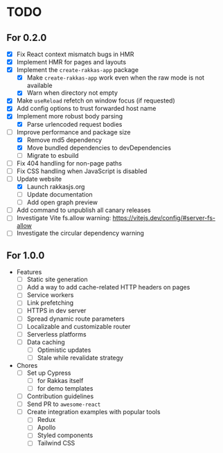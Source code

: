 # TODO

## For 0.2.0
- [x] Fix React context mismatch bugs in HMR
- [x] Implement HMR for pages and layouts
- [x] Implement the `create-rakkas-app` package
	- [x] Make `create-rakkas-app` work even when the raw mode is not available
	- [x] Warn when directory not empty
- [x] Make `useReload` refetch on window focus (if requested)
- [x] Add config options to trust forwarded host name
- [x] Implement more robust body parsing
  - [x] Parse urlencoded request bodies
- [ ] Improve performance and package size
  - [x] Remove md5 dependency
  - [x] Move bundled dependencies to devDependencies
  - [ ] Migrate to esbuild
- [ ] Fix 404 handling for non-page paths
- [ ] Fix CSS handling when JavaScript is disabled
- [ ] Update website
  - [x] Launch rakkasjs.org
  - [ ] Update documentation
  - [ ] Add open graph preview
- [ ] Add command to unpublish all canary releases
- [ ] Investigate Vite fs.allow warning: https://vitejs.dev/config/#server-fs-allow
- [ ] Investigate the circular dependency warning

## For 1.0.0
- Features
  - [ ] Static site generation
  - [ ] Add a way to add cache-related HTTP headers on pages
  - [ ] Service workers
  - [ ] Link prefetching
  - [ ] HTTPS in dev server
  - [ ] Spread dynamic route parameters
  - [ ] Localizable and customizable router
  - [ ] Serverless platforms
  - [ ] Data caching
  	- [ ] Optimistic updates
  	- [ ] Stale while revalidate strategy
- Chores
  - [ ] Set up Cypress
    - [ ] for Rakkas itself
    - [ ] for demo templates
  - [ ] Contribution guidelines
  - [ ] Send PR to `awesome-react`
  - [ ] Create integration examples with popular tools
    - [ ] Redux
    - [ ] Apollo
    - [ ] Styled components
    - [ ] Tailwind CSS